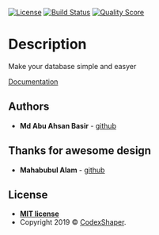 [![License](http://img.shields.io/:license-mit-blue.svg?style=flat-square)](http://badges.mit-license.org)
[![Build Status](https://travis-ci.org/Codexshaper/laravel-database-manager.svg?branch=master)](https://travis-ci.org/Codexshaper/laravel-database-manager)
[![Quality Score](https://img.shields.io/scrutinizer/g/Codexshaper/laravel-database-manager.svg?style=flat-square)](https://scrutinizer-ci.com/g/Codexshaper/laravel-database-manager)

# Description
Make your database simple and easyer

[Documentation](https://codexshaper.github.io/docs/laravel-database-manager/)

## Authors

* **Md Abu Ahsan Basir** - [github](https://github.com/maab16)

## Thanks for awesome design
* **Mahabubul Alam** - [github](https://github.com/mahabubul1)

## License

- **[MIT license](http://opensource.org/licenses/mit-license.php)**
- Copyright 2019 © <a href="https://github.com/Codexshaper/laravel-database-manager/blob/master/LICENSE" target="_blank">CodexShaper</a>.
